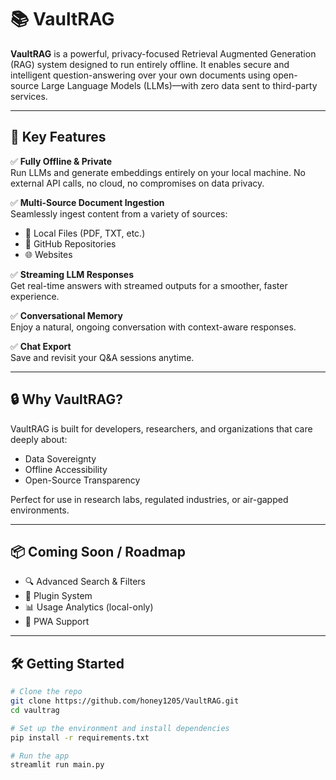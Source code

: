 # 📚 VaultRAG

**VaultRAG** is a powerful, privacy-focused Retrieval Augmented Generation (RAG) system designed to run entirely offline. It enables secure and intelligent question-answering over your own documents using open-source Large Language Models (LLMs)—with zero data sent to third-party services.

---

## 🚀 Key Features

✅ **Fully Offline & Private**  
Run LLMs and generate embeddings entirely on your local machine. No external API calls, no cloud, no compromises on data privacy.

✅ **Multi-Source Document Ingestion**  
Seamlessly ingest content from a variety of sources:
- 📄 Local Files (PDF, TXT, etc.)
- 🧠 GitHub Repositories
- 🌐 Websites

✅ **Streaming LLM Responses**  
Get real-time answers with streamed outputs for a smoother, faster experience.

✅ **Conversational Memory**  
Enjoy a natural, ongoing conversation with context-aware responses.

✅ **Chat Export**  
Save and revisit your Q&A sessions anytime.

---

## 🔒 Why VaultRAG?

VaultRAG is built for developers, researchers, and organizations that care deeply about:
- Data Sovereignty
- Offline Accessibility
- Open-Source Transparency

Perfect for use in research labs, regulated industries, or air-gapped environments.

---

## 📦 Coming Soon / Roadmap

- 🔍 Advanced Search & Filters  
- 🧩 Plugin System  
- 📊 Usage Analytics (local-only)  
- 📱 PWA Support  

---

## 🛠️ Getting Started

```bash
# Clone the repo
git clone https://github.com/honey1205/VaultRAG.git
cd vaultrag

# Set up the environment and install dependencies
pip install -r requirements.txt

# Run the app
streamlit run main.py

